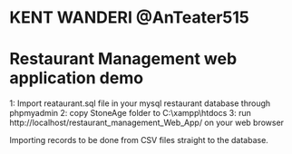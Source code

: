 # KENT WANDERI @AnTeater515
# Restaurant Management web application demo


1: Import reataurant.sql file in your mysql restaurant database through phpmyadmin
2: copy StoneAge folder to C:\xampp\htdocs
3: run http://localhost/restaurant_management_Web_App/ on your web browser

Importing records to be done from CSV files straight to the database.
